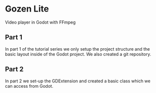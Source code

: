 # Gozen Lite

Video player in Godot with FFmpeg

## Part 1

In part 1 of the tutorial series we only setup the project structure and the basic layout inside of the Godot project. We also created a git repository.

## Part 2

In part 2 we set-up the GDExtension and created a basic class which we can access from Godot.
